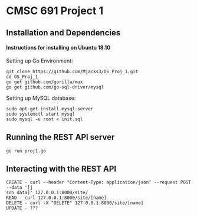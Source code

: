 
# CMSC 691 Project 1

## Installation and Dependencies

#### Instructions for installing on Ubuntu 18.10

Setting up Go Environment:
```
git clone https://github.com/Mjacks3/OS_Proj_1.git
cd OS_Proj_1
go get github.com/gorilla/mux
go get github.com/go-sql-driver/mysql
```

Setting up MySQL database:
```
sudo apt-get install mysql-server
sudo systemctl start mysql
sudo mysql -u root < init.sql
```

## Running the REST API server
```
go run proj1.go
```

## Interacting with the REST API
```
CREATE - curl --header "Content-Type: application/json" --request POST --data '[j
son data]' 127.0.0.1:8000/site/
READ - curl 127.0.0.1:8000/site/[name]
DELETE - curl -X "DELETE" 127.0.0.1:8000/site/[name]
UPDATE - ???
```

